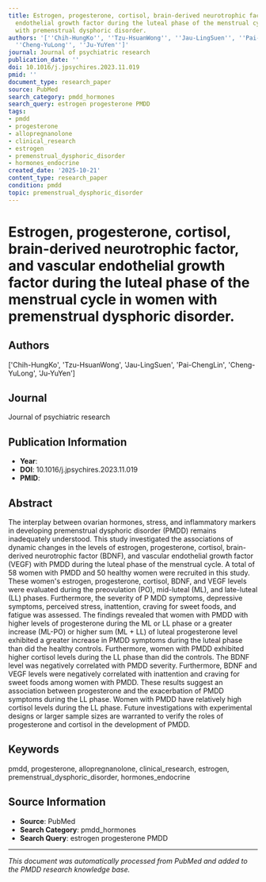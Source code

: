 ```yaml
---
title: Estrogen, progesterone, cortisol, brain-derived neurotrophic factor, and vascular
  endothelial growth factor during the luteal phase of the menstrual cycle in women
  with premenstrual dysphoric disorder.
authors: '[''Chih-HungKo'', ''Tzu-HsuanWong'', ''Jau-LingSuen'', ''Pai-ChengLin'',
  ''Cheng-YuLong'', ''Ju-YuYen'']'
journal: Journal of psychiatric research
publication_date: ''
doi: 10.1016/j.jpsychires.2023.11.019
pmid: ''
document_type: research_paper
source: PubMed
search_category: pmdd_hormones
search_query: estrogen progesterone PMDD
tags:
- pmdd
- progesterone
- allopregnanolone
- clinical_research
- estrogen
- premenstrual_dysphoric_disorder
- hormones_endocrine
created_date: '2025-10-21'
content_type: research_paper
condition: pmdd
topic: premenstrual_dysphoric_disorder
---
```


# Estrogen, progesterone, cortisol, brain-derived neurotrophic factor, and vascular endothelial growth factor during the luteal phase of the menstrual cycle in women with premenstrual dysphoric disorder.

## Authors
['Chih-HungKo', 'Tzu-HsuanWong', 'Jau-LingSuen', 'Pai-ChengLin', 'Cheng-YuLong', 'Ju-YuYen']

## Journal
Journal of psychiatric research

## Publication Information
- **Year**: 
- **DOI**: 10.1016/j.jpsychires.2023.11.019
- **PMID**: 

## Abstract
The interplay between ovarian hormones, stress, and inflammatory markers in developing premenstrual dysphoric disorder (PMDD) remains inadequately understood. This study investigated the associations of dynamic changes in the levels of estrogen, progesterone, cortisol, brain-derived neurotrophic factor (BDNF), and vascular endothelial growth factor (VEGF) with PMDD during the luteal phase of the menstrual cycle. A total of 58 women with PMDD and 50 healthy women were recruited in this study. These women's estrogen, progesterone, cortisol, BDNF, and VEGF levels were evaluated during the preovulation (PO), mid-luteal (ML), and late-luteal (LL) phases. Furthermore, the severity of P MDD symptoms, depressive symptoms, perceived stress, inattention, craving for sweet foods, and fatigue was assessed. The findings revealed that women with PMDD with higher levels of progesterone during the ML or LL phase or a greater increase (ML-PO) or higher sum (ML + LL) of luteal progesterone level exhibited a greater increase in PMDD symptoms during the luteal phase than did the healthy controls. Furthermore, women with PMDD exhibited higher cortisol levels during the LL phase than did the controls. The BDNF level was negatively correlated with PMDD severity. Furthermore, BDNF and VEGF levels were negatively correlated with inattention and craving for sweet foods among women with PMDD. These results suggest an association between progesterone and the exacerbation of PMDD symptoms during the LL phase. Women with PMDD have relatively high cortisol levels during the LL phase. Future investigations with experimental designs or larger sample sizes are warranted to verify the roles of progesterone and cortisol in the development of PMDD.

## Keywords
pmdd, progesterone, allopregnanolone, clinical_research, estrogen, premenstrual_dysphoric_disorder, hormones_endocrine

## Source Information
- **Source**: PubMed
- **Search Category**: pmdd_hormones
- **Search Query**: estrogen progesterone PMDD

---
*This document was automatically processed from PubMed and added to the PMDD research knowledge base.*

